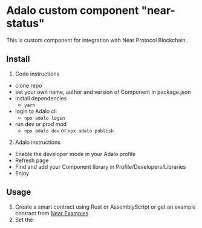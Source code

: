 # Adalo custom component "near-status"

This is custom component for integration with Near Protocol Blockchain.

## Install

1. Code instructions
  - clone repo
  - set your own name, author and version of Component in package.json
  - install dependencies
    - `yarn`
  - login to Adalo cli
    - `npx adalo login`
  - run dev or prod mod
    - `npx adalo dev` or `npx adalo publish`

2. Adalo instructions
- Enable the developer mode in your Adalo profile
- Refresh page
- Find and add your Component library in Profile/Developers/Libraries
- Enjoy

## Usage

1. Create a smart contract using Rust or AssemblyScript or get an example contract from [Near Examples](https://examples.near.org/)
2. Set the 
